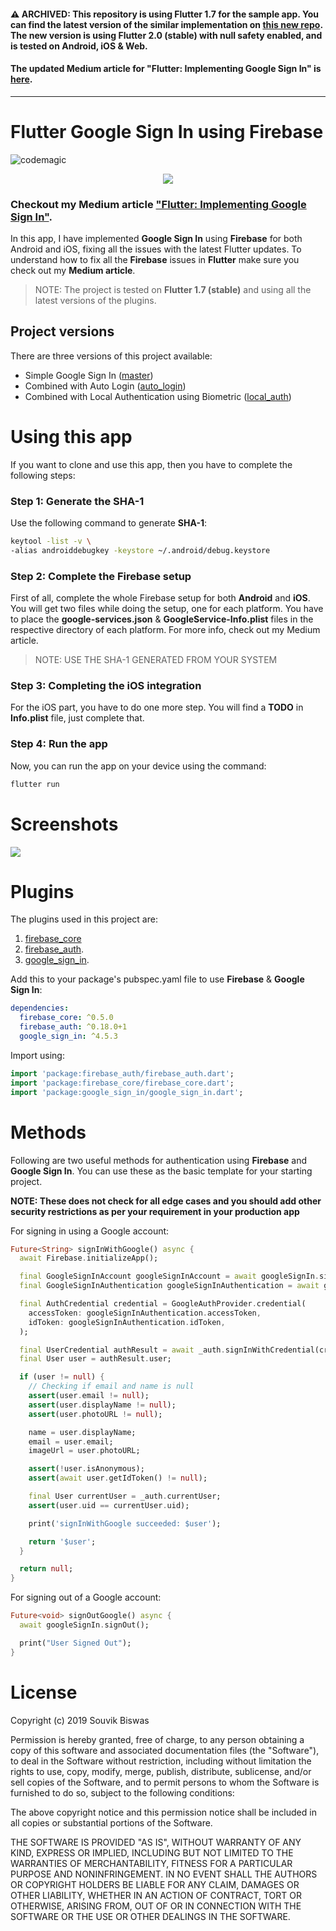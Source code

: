 #### :warning: ARCHIVED: This repository is using Flutter 1.7 for the sample app. You can find the latest version of the similar implementation on [this new repo](https://github.com/sbis04/flutterfire-samples). The new version is using Flutter 2.0 (stable) with null safety enabled, and is tested on Android, iOS & Web.

#### The updated Medium article for "Flutter: Implementing Google Sign In" is [here](https://medium.com/flutter-community/flutter-implementing-google-sign-in-71888bca24ed).

---

# Flutter Google Sign In using Firebase 
![codemagic](https://api.codemagic.io/apps/5d636daaf5035821fb723bc3/5d636daaf5035821fb723bc2/status_badge.svg)

<p align="center">
  <img src="https://github.com/sbis04/sign_in_flutter/raw/master/Screenshot/login_cover.png">
</p>

### **Checkout my Medium article ["Flutter: Implementing Google Sign In"](https://medium.com/flutter-community/flutter-implementing-google-sign-in-71888bca24ed).**

In this app, I have implemented **Google Sign In** using **Firebase** for both Android and iOS, fixing all the issues with the latest Flutter updates. To understand how to fix all the **Firebase** issues in **Flutter** make sure you check out my **Medium article**.

> NOTE: The project is tested on **Flutter 1.7 (stable)** and using all the latest versions of the plugins.

## Project versions

There are three versions of this project available:

* Simple Google Sign In ([master](https://github.com/sbis04/sign_in_flutter/tree/master))
* Combined with Auto Login ([auto_login](https://github.com/sbis04/sign_in_flutter/tree/auto_login))
* Combined with Local Authentication using Biometric ([local_auth](https://github.com/sbis04/sign_in_flutter/tree/local_auth))

# Using this app
If you want to clone and use this app, then you have to complete the following steps:

### Step 1: Generate the SHA-1

Use the following command to generate **SHA-1**:

```bash
keytool -list -v \
-alias androiddebugkey -keystore ~/.android/debug.keystore
```

### Step 2: Complete the Firebase setup

First of all, complete the whole Firebase setup for both **Android** and **iOS**. You will get two files while doing the setup, one for each platform. You have to place the **google-services.json** & **GoogleService-Info.plist** files in the respective directory of each platform. For more info, check out my Medium article.

> NOTE: USE THE SHA-1 GENERATED FROM YOUR SYSTEM

### Step 3: Completing the iOS integration

For the iOS part, you have to do one more step. You will find a **TODO** in **Info.plist** file, just complete that.

### Step 4: Run the app

Now, you can run the app on your device using the command:

```bash
flutter run
```

# Screenshots

<p align="left">
  <img src="https://github.com/sbis04/sign_in_flutter/raw/master/Screenshot/login_screens.png">
</p>

# Plugins

The plugins used in this project are: 

1. [firebase_core](https://pub.dev/packages/firebase_core)
2. [firebase_auth](https://pub.dev/packages/firebase_auth).
3. [google_sign_in](https://pub.dev/packages/google_sign_in).

Add this to your package's pubspec.yaml file to use **Firebase** & **Google Sign In**:

```yaml
dependencies:
  firebase_core: ^0.5.0
  firebase_auth: ^0.18.0+1
  google_sign_in: ^4.5.3
```
Import using:

```dart
import 'package:firebase_auth/firebase_auth.dart';
import 'package:firebase_core/firebase_core.dart';
import 'package:google_sign_in/google_sign_in.dart';
```

# Methods

Following are two useful methods for authentication using **Firebase** and **Google Sign In**. You can use these as the basic template for your starting project.

**NOTE: These does not check for all edge cases and you should add other security restrictions as per your requirement in your production app**

For signing in using a Google account:

```dart
Future<String> signInWithGoogle() async {
  await Firebase.initializeApp();

  final GoogleSignInAccount googleSignInAccount = await googleSignIn.signIn();
  final GoogleSignInAuthentication googleSignInAuthentication = await googleSignInAccount.authentication;

  final AuthCredential credential = GoogleAuthProvider.credential(
    accessToken: googleSignInAuthentication.accessToken,
    idToken: googleSignInAuthentication.idToken,
  );

  final UserCredential authResult = await _auth.signInWithCredential(credential);
  final User user = authResult.user;

  if (user != null) {
    // Checking if email and name is null
    assert(user.email != null);
    assert(user.displayName != null);
    assert(user.photoURL != null);

    name = user.displayName;
    email = user.email;
    imageUrl = user.photoURL;

    assert(!user.isAnonymous);
    assert(await user.getIdToken() != null);

    final User currentUser = _auth.currentUser;
    assert(user.uid == currentUser.uid);

    print('signInWithGoogle succeeded: $user');

    return '$user';
  }

  return null;
}
```

For signing out of a Google account:

```dart
Future<void> signOutGoogle() async {
  await googleSignIn.signOut();

  print("User Signed Out");
}
```

# License

Copyright (c) 2019 Souvik Biswas

Permission is hereby granted, free of charge, to any person obtaining a copy
of this software and associated documentation files (the "Software"), to deal
in the Software without restriction, including without limitation the rights
to use, copy, modify, merge, publish, distribute, sublicense, and/or sell
copies of the Software, and to permit persons to whom the Software is
furnished to do so, subject to the following conditions:

The above copyright notice and this permission notice shall be included in all
copies or substantial portions of the Software.

THE SOFTWARE IS PROVIDED "AS IS", WITHOUT WARRANTY OF ANY KIND, EXPRESS OR
IMPLIED, INCLUDING BUT NOT LIMITED TO THE WARRANTIES OF MERCHANTABILITY,
FITNESS FOR A PARTICULAR PURPOSE AND NONINFRINGEMENT. IN NO EVENT SHALL THE
AUTHORS OR COPYRIGHT HOLDERS BE LIABLE FOR ANY CLAIM, DAMAGES OR OTHER
LIABILITY, WHETHER IN AN ACTION OF CONTRACT, TORT OR OTHERWISE, ARISING FROM,
OUT OF OR IN CONNECTION WITH THE SOFTWARE OR THE USE OR OTHER DEALINGS IN THE
SOFTWARE.
